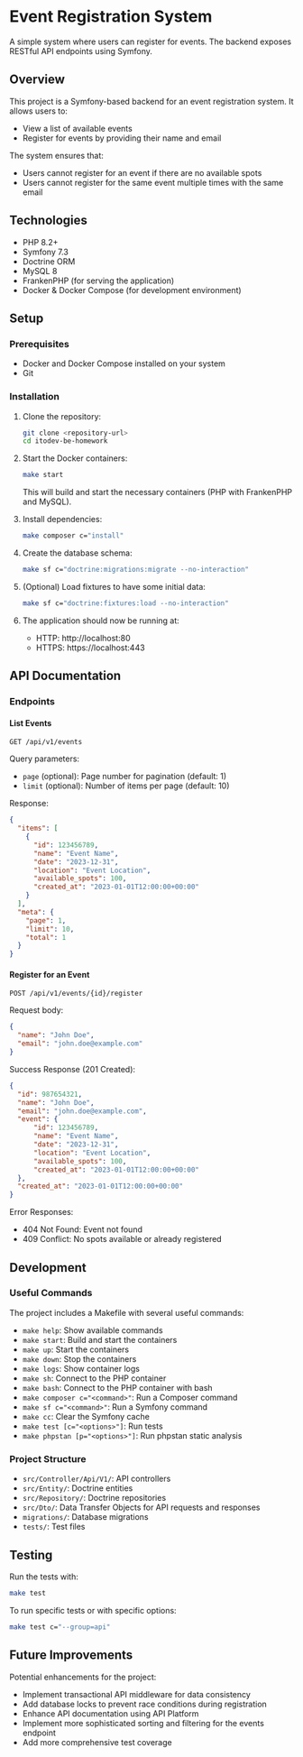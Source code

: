 # Event Registration System

A simple system where users can register for events. The backend exposes RESTful API endpoints using Symfony.

## Overview

This project is a Symfony-based backend for an event registration system. It allows users to:
- View a list of available events
- Register for events by providing their name and email

The system ensures that:
- Users cannot register for an event if there are no available spots
- Users cannot register for the same event multiple times with the same email

## Technologies

- PHP 8.2+
- Symfony 7.3
- Doctrine ORM
- MySQL 8
- FrankenPHP (for serving the application)
- Docker & Docker Compose (for development environment)

## Setup

### Prerequisites

- Docker and Docker Compose installed on your system
- Git

### Installation

1. Clone the repository:
   ```bash
   git clone <repository-url>
   cd itodev-be-homework
   ```

2. Start the Docker containers:
   ```bash
   make start
   ```

   This will build and start the necessary containers (PHP with FrankenPHP and MySQL).

3. Install dependencies:
   ```bash
   make composer c="install"
   ```

4. Create the database schema:
   ```bash
   make sf c="doctrine:migrations:migrate --no-interaction"
   ```

5. (Optional) Load fixtures to have some initial data:
   ```bash
   make sf c="doctrine:fixtures:load --no-interaction"
   ```

6. The application should now be running at:
   - HTTP: http://localhost:80
   - HTTPS: https://localhost:443

## API Documentation

### Endpoints

#### List Events

```
GET /api/v1/events
```

Query parameters:
- `page` (optional): Page number for pagination (default: 1)
- `limit` (optional): Number of items per page (default: 10)

Response:
```json
{
  "items": [
    {
      "id": 123456789,
      "name": "Event Name",
      "date": "2023-12-31",
      "location": "Event Location",
      "available_spots": 100,
      "created_at": "2023-01-01T12:00:00+00:00"
    }
  ],
  "meta": {
    "page": 1,
    "limit": 10,
    "total": 1
  }
}
```

#### Register for an Event

```
POST /api/v1/events/{id}/register
```

Request body:
```json
{
  "name": "John Doe",
  "email": "john.doe@example.com"
}
```

Success Response (201 Created):
```json
{
  "id": 987654321,
  "name": "John Doe",
  "email": "john.doe@example.com",
  "event": {
      "id": 123456789,
      "name": "Event Name",
      "date": "2023-12-31",
      "location": "Event Location",
      "available_spots": 100,
      "created_at": "2023-01-01T12:00:00+00:00"
  },
  "created_at": "2023-01-01T12:00:00+00:00"
}
```

Error Responses:
- 404 Not Found: Event not found
- 409 Conflict: No spots available or already registered

## Development

### Useful Commands

The project includes a Makefile with several useful commands:

- `make help`: Show available commands
- `make start`: Build and start the containers
- `make up`: Start the containers
- `make down`: Stop the containers
- `make logs`: Show container logs
- `make sh`: Connect to the PHP container
- `make bash`: Connect to the PHP container with bash
- `make composer c="<command>"`: Run a Composer command
- `make sf c="<command>"`: Run a Symfony command
- `make cc`: Clear the Symfony cache
- `make test [c="<options>"]`: Run tests
- `make phpstan [p="<options>"]`: Run phpstan static analysis

### Project Structure

- `src/Controller/Api/V1/`: API controllers
- `src/Entity/`: Doctrine entities
- `src/Repository/`: Doctrine repositories
- `src/Dto/`: Data Transfer Objects for API requests and responses
- `migrations/`: Database migrations
- `tests/`: Test files

## Testing

Run the tests with:

```bash
make test
```

To run specific tests or with specific options:

```bash
make test c="--group=api"
```

## Future Improvements

Potential enhancements for the project:

- Implement transactional API middleware for data consistency
- Add database locks to prevent race conditions during registration
- Enhance API documentation using API Platform
- Implement more sophisticated sorting and filtering for the events endpoint
- Add more comprehensive test coverage

